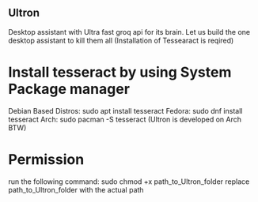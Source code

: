 ## Ultron
Desktop assistant with Ultra fast groq api for its brain.
Let us build the one desktop assistant to kill them all
(Installation of Tessearact is reqired)
# Install tesseract by using System Package manager
Debian Based Distros: sudo apt install tesseract
Fedora: sudo dnf install tesseract
Arch: sudo pacman -S tesseract
(Ultron is developed on Arch BTW)

# Permission
run the following command:
sudo chmod +x path_to_Ultron_folder
replace path_to_Ultron_folder with the actual path